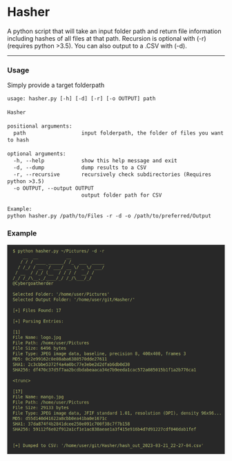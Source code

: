 # Hasher
A python script that will take an input folder path and return file information including hashes of all files at that path. Recursion is optional with (-r) (requires python >3.5). You can also output to a .CSV with (-d).

---

### Usage

Simply provide a target folderpath

```
usage: hasher.py [-h] [-d] [-r] [-o OUTPUT] path

Hasher

positional arguments:
  path                  input folderpath, the folder of files you want to hash

optional arguments:
  -h, --help            show this help message and exit
  -d, --dump            dump results to a CSV
  -r, --recursive       recursively check subdirectories (Requires python >3.5)
  -o OUTPUT, --output OUTPUT
                        output folder path for CSV

Example:
python hasher.py /path/to/Files -r -d -o /path/to/preferred/Output
```

### Example

![Example use of the tool.](/image/hasher_ex2.png "Example use of the tool.")
